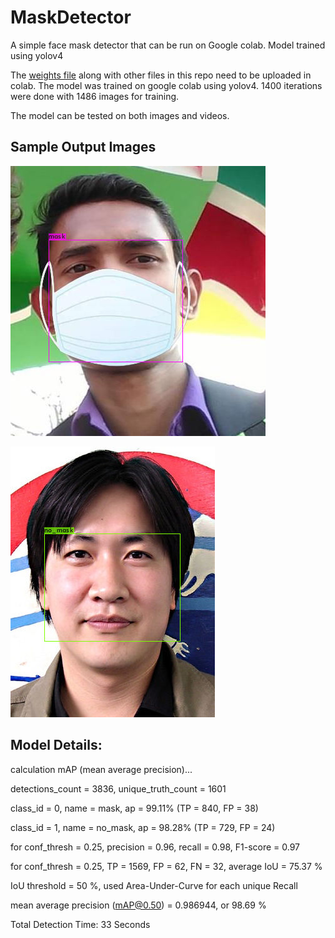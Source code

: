 # MaskDetector
A simple face mask detector that can be run on Google colab. Model trained using yolov4

The [weights file](https://drive.google.com/file/d/1Fil8VJLGiEHlRk_iAeGepQgKbKB2xS79/view?usp=sharing) along with other files in this repo need to be uploaded in colab.
The model was trained on google colab using yolov4. 1400 iterations were done with 1486 images for training.

The model can be tested on both images and videos.

## Sample Output Images

![Sample Output](predictions.jpg)

![Sample Output](predictions(1).jpg)

## Model Details:

calculation mAP (mean average precision)...

detections_count = 3836, unique_truth_count = 1601 

class_id = 0, name = mask, ap = 99.11%   	 (TP = 840, FP = 38)

class_id = 1, name = no_mask, ap = 98.28%   	 (TP = 729, FP = 24) 

for conf_thresh = 0.25, precision = 0.96, recall = 0.98, F1-score = 0.97 

for conf_thresh = 0.25, TP = 1569, FP = 62, FN = 32, average IoU = 75.37 % 

IoU threshold = 50 %, used Area-Under-Curve for each unique Recall 

mean average precision (mAP@0.50) = 0.986944, or 98.69 % 

Total Detection Time: 33 Seconds


